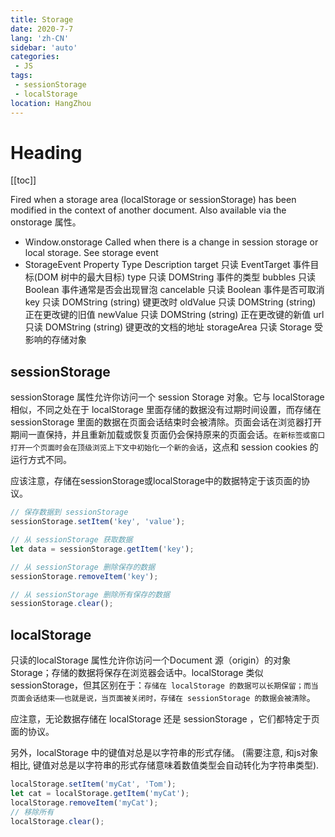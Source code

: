```yaml
---
title: Storage
date: 2020-7-7
lang: 'zh-CN'
sidebar: 'auto'
categories:
 - JS
tags: 
 - sessionStorage
 - localStorage
location: HangZhou
---
```


# Heading
[[toc]]


Fired when a storage area (localStorage or sessionStorage) has been modified in the context of another document.
Also available via the onstorage 属性。
- Window.onstorage
    Called when there is a change in session storage or local storage. See storage event
- StorageEvent
    Property	Type	Description
    target 只读	EventTarget	事件目标(DOM 树中的最大目标)
    type 只读	DOMString	事件的类型
    bubbles 只读	Boolean	事件通常是否会出现冒泡
    cancelable 只读	Boolean	事件是否可取消
    key 只读	DOMString (string)	键更改时
    oldValue 只读	DOMString (string)	正在更改键的旧值
    newValue 只读	DOMString (string)	正在更改键的新值
    url 只读	DOMString (string)	键更改的文档的地址
    storageArea 只读	Storage	受影响的存储对象

## sessionStorage 
sessionStorage 属性允许你访问一个 session Storage 对象。它与 localStorage 相似，不同之处在于 localStorage 里面存储的数据没有过期时间设置，而存储在 sessionStorage 里面的数据在页面会话结束时会被清除。页面会话在浏览器打开期间一直保持，并且重新加载或恢复页面仍会保持原来的页面会话。`在新标签或窗口打开一个页面时会在顶级浏览上下文中初始化一个新的会话`，这点和 session cookies 的运行方式不同。

应该注意，存储在sessionStorage或localStorage中的数据特定于该页面的协议。
```javascript
// 保存数据到 sessionStorage
sessionStorage.setItem('key', 'value');

// 从 sessionStorage 获取数据
let data = sessionStorage.getItem('key');

// 从 sessionStorage 删除保存的数据
sessionStorage.removeItem('key');

// 从 sessionStorage 删除所有保存的数据
sessionStorage.clear();
```
## localStorage 
只读的localStorage 属性允许你访问一个Document 源（origin）的对象 Storage；存储的数据将保存在浏览器会话中。localStorage 类似 sessionStorage，但其区别在于：`存储在 localStorage 的数据可以长期保留；而当页面会话结束——也就是说，当页面被关闭时，存储在 sessionStorage 的数据会被清除`。

应注意，无论数据存储在 localStorage 还是 sessionStorage ，它们都特定于页面的协议。

另外，localStorage 中的键值对总是以字符串的形式存储。 (需要注意, 和js对象相比, 键值对总是以字符串的形式存储意味着数值类型会自动转化为字符串类型).
```javascript
localStorage.setItem('myCat', 'Tom');
let cat = localStorage.getItem('myCat');
localStorage.removeItem('myCat');
// 移除所有
localStorage.clear();
```